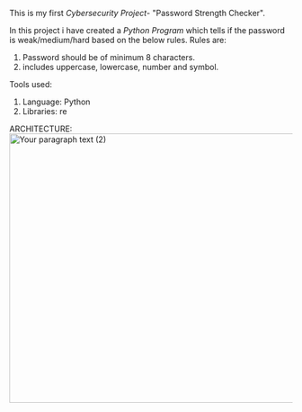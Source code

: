 This is my first *Cybersecurity Project*- "Password Strength Checker". 

In this project i have created a *Python Program* which tells if the password is weak/medium/hard based on the below rules. 
Rules are:
1)  Password should be of minimum 8 characters.
2)  includes uppercase, lowercase, number and symbol.

Tools used:
1) Language: Python
2) Libraries: re 

ARCHITECTURE:
<img width="1182" height="479" alt="Your paragraph text (2)" src="https://github.com/user-attachments/assets/db9f911e-7afe-4fc3-92ae-7ed5ae22a280" />

